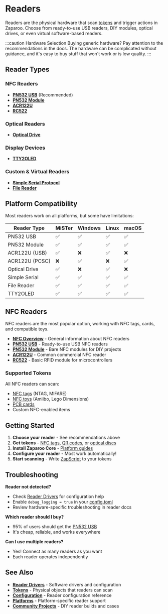 # Readers

Readers are the physical hardware that scan [tokens](/docs/tokens/) and trigger actions in Zaparoo. Choose from ready-to-use USB readers, DIY modules, optical drives, or even virtual software-based readers.

:::caution Hardware Selection
Buying generic hardware? Pay attention to the recommendations in the docs. The hardware can be complicated without guidance, and it's easy to buy stuff that won't work or is low quality.
:::

## Reader Types

### NFC Readers

- **[PN532 USB](/docs/readers/nfc/pn532-usb)** (Recommended)
- **[PN532 Module](/docs/readers/nfc/pn532-module)**
- **[ACR122U](/docs/readers/nfc/acr122u)**
- **[RC522](/docs/readers/nfc/rc522)**

### Optical Readers

- **[Optical Drive](/docs/readers/optical-drive)**

### Display Devices

- **[TTY2OLED](/docs/readers/tty2oled)**

### Custom & Virtual Readers

- **[Simple Serial Protocol](/docs/readers/simple-serial)**
- **[File Reader](/docs/readers/file)**

## Platform Compatibility

Most readers work on all platforms, but some have limitations:

| Reader Type    | MiSTer | Windows | Linux | macOS |
| -------------- | ------ | ------- | ----- | ----- |
| PN532 USB      | ✅     | ✅      | ✅    | ✅    |
| PN532 Module   | ✅     | ✅      | ✅    | ✅    |
| ACR122U (USB)  | ✅     | ❌      | ✅    | ❌    |
| ACR122U (PCSC) | ❌     | ✅      | ❌    | ✅    |
| Optical Drive  | ✅     | ❌      | ✅    | ❌    |
| Simple Serial  | ✅     | ✅      | ✅    | ✅    |
| File Reader    | ✅     | ✅      | ✅    | ✅    |
| TTY2OLED       | ✅     | ✅      | ✅    | ✅    |

## NFC Readers

NFC readers are the most popular option, working with NFC tags, cards, and compatible toys.

- **[NFC Overview](/docs/readers/nfc/)** - General information about NFC readers
- **[PN532 USB](/docs/readers/nfc/pn532-usb)** - Ready-to-use USB NFC readers
- **[PN532 Module](/docs/readers/nfc/pn532-module)** - Bare NFC modules for DIY projects
- **[ACR122U](/docs/readers/nfc/acr122u)** - Common commercial NFC reader
- **[RC522](/docs/readers/nfc/rc522)** - Basic RFID module for microcontrollers

### Supported Tokens

All NFC readers can scan:

- [NFC tags](/docs/tokens/nfc/) (NTAG, MIFARE)
- [NFC toys](/docs/tokens/nfc-toys/) (Amiibo, Lego Dimensions)
- [PCB cards](/docs/tokens/pcb-cards)
- Custom NFC-enabled items

## Getting Started

1. **Choose your reader** - See recommendations above
2. **Get tokens** - [NFC tags](/docs/tokens/nfc/), [QR codes](/docs/tokens/qr-codes), or [optical discs](/docs/readers/optical-drive)
3. **Install Zaparoo Core** - [Platform guides](/docs/platforms/)
4. **Configure your reader** - Most work automatically!
5. **Start scanning** - Write [ZapScript](/docs/zapscript/) to your tokens

## Troubleshooting

**Reader not detected?**

- Check [Reader Drivers](/docs/core/drivers) for configuration help
- Enable `debug_logging = true` in your [config.toml](/docs/core/config)
- Review hardware-specific troubleshooting in reader docs

**Which reader should I buy?**

- 95% of users should get the [PN532 USB](/docs/readers/nfc/pn532-usb)
- It's cheap, reliable, and works everywhere

**Can I use multiple readers?**

- Yes! Connect as many readers as you want
- Each reader operates independently

## See Also

- **[Reader Drivers](/docs/core/drivers)** - Software drivers and configuration
- **[Tokens](/docs/tokens/)** - Physical objects that readers can scan
- **[Configuration](/docs/core/config#readers)** - Reader configuration reference
- **[Platforms](/docs/platforms/)** - Platform-specific reader support
- **[Community Projects](/docs/community/projects/)** - DIY reader builds and cases
